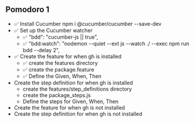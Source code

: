## Pomodoro 1

- ✅ Install Cucumber
npm i @cucumber/cucumber --save-dev
- ✅ Set up the Cucumber watcher
  - ✅ "bdd": "cucumber-js || true",
  - ✅ "bdd:watch": "nodemon --quiet --ext js --watch ./ --exec npm run bdd --delay 2",
- ✅ Create the feature for when gh is installed
  - ✅ create the features directory
  - ✅ create the package.feature
  - ✅ Define the Given, When, Then
- Create the step definition for when gh is installed
  - create the features/step_definitions directory
  - create the package_steps.js
  - Define the steps for Given, When, Then
- Create the feature for when gh is not installed
- Create the step definition for when gh is not installed
